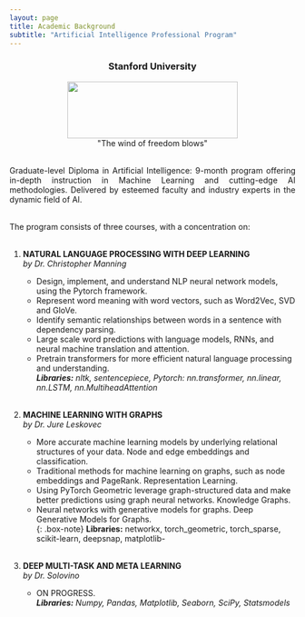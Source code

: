 ```yaml
---
layout: page
title: Academic Background
subtitle: "Artificial Intelligence Professional Program"
---
```

<center>
<h3>Stanford University</h3>
<figure>
  <img src="https://logodownload.org/wp-content/uploads/2021/04/stanford-university-logo.png" 
width = "300" height ="100"/>
  <figcaption>"The wind of freedom blows"</figcaption>
</figure>
</center>


<div style='text-align: justify;'>
<br/>Graduate-level Diploma in Artificial Intelligence: 9-month program offering in-depth instruction in Machine Learning and cutting-edge AI methodologies. Delivered by esteemed faculty and industry experts in the dynamic field of AI.<br/><br/>

The program consists of three courses, with a concentration on:<br/><br/></div>

1. **NATURAL LANGUAGE PROCESSING WITH DEEP LEARNING<br>**
    *by Dr. Christopher Manning*
    - Design, implement, and understand NLP neural network models, using the Pytorch framework.
    - Represent word meaning with word vectors, such as Word2Vec, SVD and GloVe.
    - Identify semantic relationships between words in a sentence with dependency parsing.
    - Large scale word predictions with language models, RNNs, and neural machine translation and attention.
    - Pretrain transformers for more efficient natural language processing and understanding.<br>
    ***Libraries:** nltk, sentencepiece, Pytorch: nn.transformer, nn.linear, nn.LSTM, nn.MultiheadAttention*<br/><br/>

2. **MACHINE LEARNING WITH GRAPHS<br>**
    *by Dr. Jure Leskovec*
    - More accurate machine learning models by underlying relational structures of your data. Node and edge embeddings and classification.
    - Traditional methods for machine learning on graphs, such as node embeddings and PageRank. Representation Learning.
    - Using PyTorch Geometric leverage graph-structured data and make better predictions using graph neural networks. Knowledge Graphs.
    - Neural networks with generative models for graphs. Deep Generative Models for Graphs.<br/>
    {: .box-note}
    **Libraries:** networkx, torch_geometric, torch_sparse, scikit-learn, deepsnap, matplotlib-
    <br/><br/>  

3. **DEEP MULTI-TASK AND META LEARNING<br>**
    *by Dr. Solovino*
    - ON PROGRESS. <br>
    ***Libraries:** Numpy, Pandas, Matplotlib, Seaborn, SciPy, Statsmodels*<br/><br/>